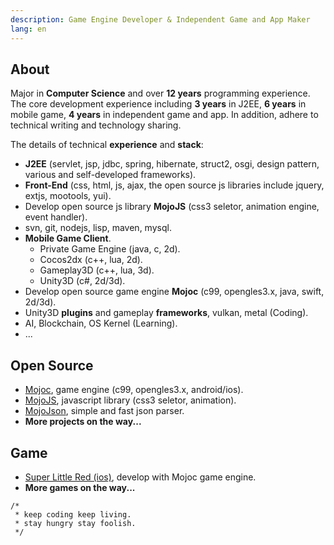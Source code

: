```yaml
---
description: Game Engine Developer & Independent Game and App Maker
lang: en
---
```


## About

Major in **Computer Science** and over **12 years** programming experience. The core development experience including **3 years** in J2EE, **6 years** in mobile game, **4 years** in independent game and app. In addition, adhere to technical writing and technology sharing. 

The details of technical **experience** and **stack**: 

* **J2EE** (servlet, jsp, jdbc, spring, hibernate, struct2, osgi, design pattern, various and self-developed frameworks).
* **Front-End** (css, html, js, ajax, the open source js libraries include jquery, extjs, mootools, yui).
* Develop open source js library **MojoJS** (css3 seletor, animation engine, event handler).
* svn, git, nodejs, lisp, maven, mysql.
* **Mobile Game Client**.
  * Private Game Engine (java, c, 2d).
  * Cocos2dx (c++, lua, 2d).
  * Gameplay3D (c++, lua, 3d).
  * Unity3D (c#, 2d/3d).
* Develop open source game engine **Mojoc** (c99, opengles3.x, java, swift, 2d/3d).
* Unity3D **plugins** and gameplay **frameworks**, vulkan, metal (Coding).
* AI, Blockchain, OS Kernel (Learning).
* ...

## Open Source

* [Mojoc](https://github.com/scottcgi/Mojoc), game engine (c99, opengles3.x, android/ios).
* [MojoJS](https://github.com/scottcgi/MojoJS), javascript library (css3 seletor, animation).
* [MojoJson](https://github.com/scottcgi/MojoJson), simple and fast json parser.
* **More projects on the way...**

## Game

* [Super Little Red (ios)](https://itunes.apple.com/cn/app/id1242353775), develop with Mojoc game engine.
* **More games on the way...**

```
/*
 * keep coding keep living.
 * stay hungry stay foolish.
 */ 
```
